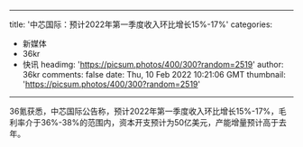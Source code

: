 
---
title: '中芯国际：预计2022年第一季度收入环比增长15%-17%'
categories: 
 - 新媒体
 - 36kr
 - 快讯
headimg: 'https://picsum.photos/400/300?random=2519'
author: 36kr
comments: false
date: Thu, 10 Feb 2022 10:21:06 GMT
thumbnail: 'https://picsum.photos/400/300?random=2519'
---

<div>   
36氪获悉，中芯国际公告称，预计2022年第一季度收入环比增长15%-17%，毛利率介于36%-38%的范围内，资本开支预计为50亿美元，产能增量预计高于去年。  
</div>
            